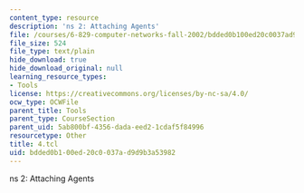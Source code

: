 ```yaml
---
content_type: resource
description: 'ns 2: Attaching Agents'
file: /courses/6-829-computer-networks-fall-2002/bdded0b100ed20c0037ad9d9b3a53982_4.tcl
file_size: 524
file_type: text/plain
hide_download: true
hide_download_original: null
learning_resource_types:
- Tools
license: https://creativecommons.org/licenses/by-nc-sa/4.0/
ocw_type: OCWFile
parent_title: Tools
parent_type: CourseSection
parent_uid: 5ab800bf-4356-dada-eed2-1cdaf5f84996
resourcetype: Other
title: 4.tcl
uid: bdded0b1-00ed-20c0-037a-d9d9b3a53982
---
```

ns 2: Attaching Agents
